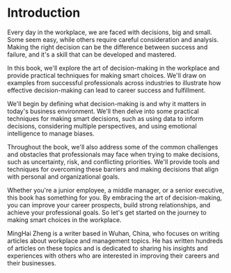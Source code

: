 # Introduction

Every day in the workplace, we are faced with decisions, big and small. Some seem easy, while others require careful consideration and analysis. Making the right decision can be the difference between success and failure, and it's a skill that can be developed and mastered.

In this book, we'll explore the art of decision-making in the workplace and provide practical techniques for making smart choices. We'll draw on examples from successful professionals across industries to illustrate how effective decision-making can lead to career success and fulfillment.

We'll begin by defining what decision-making is and why it matters in today's business environment. We'll then delve into some practical techniques for making smart decisions, such as using data to inform decisions, considering multiple perspectives, and using emotional intelligence to manage biases.

Throughout the book, we'll also address some of the common challenges and obstacles that professionals may face when trying to make decisions, such as uncertainty, risk, and conflicting priorities. We'll provide tools and techniques for overcoming these barriers and making decisions that align with personal and organizational goals.

Whether you're a junior employee, a middle manager, or a senior executive, this book has something for you. By embracing the art of decision-making, you can improve your career prospects, build strong relationships, and achieve your professional goals. So let's get started on the journey to making smart choices in the workplace.

MingHai Zheng is a writer based in Wuhan, China, who focuses on writing articles about workplace and management topics. He has written hundreds of articles on these topics and is dedicated to sharing his insights and experiences with others who are interested in improving their careers and their businesses.
